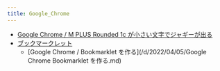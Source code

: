 ```yaml
---
title: Google_Chrome
---
```



- [Google Chrome / M PLUS Rounded 1c が小さい文字でジャギーが出る](/d/2022/01/07/Google_Chrome_フォント_M_PLUS_Rounded_1c_が小さい文字でジャギーが出る.md)
- [ブックマークレット](/n/PGM/Google_Chrome/ブックマークレット/index.md)
    - [Google Chrome / Bookmarklet を作る](/d/2022/04/05/Google Chrome Bookmarklet を作る.md)




